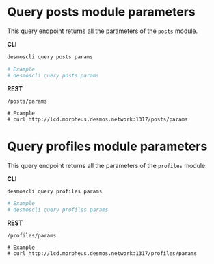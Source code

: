 # Query posts module parameters
This query endpoint returns all the parameters of the `posts` module.

**CLI**
 ```bash
desmoscli query posts params

# Example
# desmoscli query posts params
``` 
**REST**
```
/posts/params

# Example
# curl http://lcd.morpheus.desmos.network:1317/posts/params
``` 

# Query profiles module parameters
This query endpoint returns all the parameters of the `profiles` module.

**CLI**
 ```bash
desmoscli query profiles params

# Example
# desmoscli query profiles params
``` 
**REST**
```
/profiles/params

# Example
# curl http://lcd.morpheus.desmos.network:1317/profiles/params
```  


